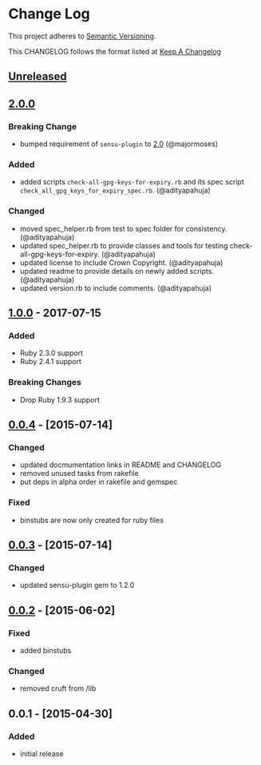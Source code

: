 # Change Log
This project adheres to [Semantic Versioning](http://semver.org/).

This CHANGELOG follows the format listed at [Keep A Changelog](http://keepachangelog.com/)

## [Unreleased]

## [2.0.0]
### Breaking Change
- bumped requirement of `sensu-plugin` to [2.0](https://github.com/sensu-plugins/sensu-plugin/blob/master/CHANGELOG.md#v200---2017-03-29) (@majormoses)

### Added
- added scripts `check-all-gpg-keys-for-expiry.rb` and its spec script `check_all_gpg_keys_for_expiry_spec.rb`. (@adityapahuja)

### Changed
- moved spec_helper.rb from test to spec folder for consistency. (@adityapahuja)
- updated spec_helper.rb to provide classes and tools for testing check-all-gpg-keys-for-expiry. (@adityapahuja)
- updated license to include Crown Copyright. (@adityapahuja)
- updated readme to provide details on newly added scripts. (@adityapahuja)
- updated version.rb to include comments. (@adityapahuja)

## [1.0.0] -  2017-07-15
### Added
- Ruby 2.3.0 support
- Ruby 2.4.1 support

### Breaking Changes
- Drop Ruby 1.9.3 support

## [0.0.4] - [2015-07-14]
### Changed
- updated docmumentation links in README and CHANGELOG
- removed unused tasks from rakefile
- put deps in alpha order in rakefile and gemspec

### Fixed
- binstubs are now only created for ruby files

## [0.0.3] - [2015-07-14]
### Changed
- updated sensu-plugin gem to 1.2.0

## [0.0.2] - [2015-06-02]
### Fixed
- added binstubs

### Changed
- removed cruft from /lib

## 0.0.1 - [2015-04-30]
### Added
- initial release

[Unreleased]: https://github.com/sensu-plugins/sensu-plugins-gpg/compare/2.0.0...HEAD
[2.0.0]: https://github.com/sensu-plugins/sensu-plugins-gpg/compare/1.0.0...2.0.0
[1.0.0]: https://github.com/sensu-plugins/sensu-plugins-gpg/compare/0.0.4...1.0.0
[0.0.4]: https://github.com/sensu-plugins/sensu-plugins-gpg/compare/0.0.3...0.0.4
[0.0.3]: https://github.com/sensu-plugins/sensu-plugins-gpg/compare/0.0.2...0.0.3
[0.0.2]: https://github.com/sensu-plugins/sensu-plugins-gpg/compare/0.0.1...0.0.2
